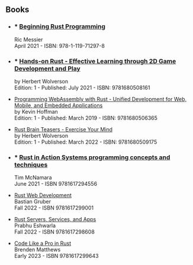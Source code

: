 ## Books

- ### * [**Beginning Rust Programming**](https://www.wiley.com/en-gb/Beginning+Rust+Programming-p-9781119712978)  
    Ric Messier  
    April 2021 - ISBN: 978-1-119-71297-8

- ### * [**Hands-on Rust - Effective Learning through 2D Game Development and Play**](https://pragprog.com/titles/hwrust/hands-on-rust/)  
    by Herbert Wolverson  
    Edition: 1 - Published: July 2021 - ISBN: 9781680508161

- [Programming WebAssembly with Rust - Unified Development for Web, Mobile, and Embedded Applications](https://pragprog.com/titles/khrust/programming-webassembly-with-rust/)  
by Kevin Hoffman  
Edition: 1 - Published: March 2019 - ISBN: 9781680506365

- [Rust Brain Teasers - Exercise Your Mind](https://pragprog.com/titles/hwrustbrain/rust-brain-teasers/)  
by Herbert Wolverson  
Edition: 1 - Published: March 2022 - ISBN: 9781680509175

- ### * [**Rust in Action Systems programming concepts and techniques**](https://www.manning.com/books/rust-in-action)  
    Tim McNamara  
    June 2021 - ISBN 9781617294556 

- [Rust Web Development](https://www.manning.com/books/rust-web-development?query=rust)  
Bastian Gruber  
Fall 2022 - ISBN 9781617299001

- [Rust Servers, Services, and Apps](https://www.manning.com/books/rust-servers-services-and-apps?query=rust)  
Prabhu Eshwarla  
Fall 2022 - ISBN 9781617298608

- [Code Like a Pro in Rust](https://www.manning.com/books/code-like-a-pro-in-rust?query=rust)  
Brenden Matthews  
Early 2023 - ISBN 9781617299643